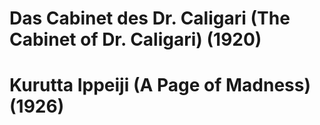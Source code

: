 # Das Cabinet des Dr. Caligari (The Cabinet of Dr. Caligari) (1920)
# Kurutta Ippeiji (A Page of Madness) (1926)
